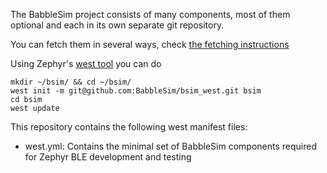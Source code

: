 The BabbleSim project consists of many components, most of them optional and each in its own separate git repository.

You can fetch them in several ways, check [the fetching instructions](https://babblesim.github.io/fetching.html)

Using Zephyr's [west tool](https://docs.zephyrproject.org/latest/develop/west/index.html)
you can do

```
mkdir ~/bsim/ && cd ~/bsim/
west init -m git@github.com:BabbleSim/bsim_west.git bsim
cd bsim
west update
```

This repository contains the following west manifest files:

 * west.yml: Contains the minimal set of BabbleSim components required for Zephyr BLE development and testing

